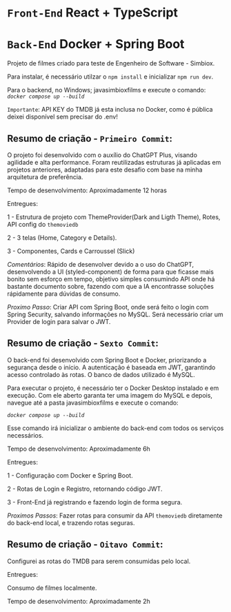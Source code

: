# `Front-End` React + TypeScript
# `Back-End` Docker + Spring Boot


Projeto de filmes criado para teste de Engenheiro de Software - Simbiox.

Para instalar, é necessário utilzar o `npm install` e inicializar `npm run dev`.

Para o backend, no Windows; javasimbioxfilms e execute o comando: *`docker compose up --build`*

`Importante`: API KEY do TMDB já esta inclusa no Docker, como é pública deixei disponível sem precisar do .env!


## Resumo de criação - `Primeiro Commit`:

O projeto foi desenvolvido com o auxílio do ChatGPT Plus, visando agilidade e alta performance. Foram reutilizadas estruturas já aplicadas em projetos anteriores, adaptadas para este desafio com base na minha arquitetura de preferência.

Tempo de desenvolvimento: Aproximadamente 12 horas


Entregues:

1 - Estrutura de projeto com ThemeProvider(Dark and Ligth Theme), Rotes, API config do `themoviedb`

2 - 3 telas (Home, Category e Details).

3 - Componentes, Cards e Carroussel (Slick)


*Comentários*: Rápido de desenvolver devido a o uso do ChatGPT, desenvolvendo a UI (styled-component) de forma para que ficasse mais bonito sem esforço em tempo, objetivo simples consumindo API onde há bastante documento sobre, fazendo com que a IA encontrasse soluções rápidamente para dúvidas de consumo.

*Proximo Passo*: Criar API com Spring Boot, onde será feito o login com Spring Security, salvando informações no MySQL. Será necessário criar um Provider de login para salvar o JWT.

## Resumo de criação - `Sexto Commit`:

O back-end foi desenvolvido com Spring Boot e Docker, priorizando a segurança desde o início. A autenticação é baseada em JWT, garantindo acesso controlado às rotas. O banco de dados utilizado é MySQL.

Para executar o projeto, é necessário ter o Docker Desktop instalado e em execução. Com ele aberto garanta ter uma imagem do MySQL e depois, navegue até a pasta javasimbioxfilms e execute o comando:

*`docker compose up --build`*

Esse comando irá inicializar o ambiente do back-end com todos os serviços necessários.

Tempo de desenvolvimento: Aproximadamente 6h

Entregues:

1 - Configuração com Docker e Spring Boot.

2 - Rotas de Login e Registro, retornando código JWT.

3 - Front-End já registrando e fazendo login de forma segura.

*Proximos Passos*: Fazer rotas para consumir da API `themoviedb` diretamente do back-end local, e trazendo rotas seguras.

## Resumo de criação - `Oitavo Commit`:

Configurei as rotas do TMDB para serem consumidas pelo local.

Entregues:

Consumo de filmes localmente.

Tempo de desenvolvimento: Aproximadamente 2h
